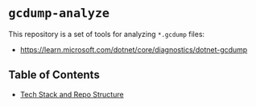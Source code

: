 # `gcdump-analyze`

This repository is a set of tools for analyzing `*.gcdump` files:
* https://learn.microsoft.com/dotnet/core/diagnostics/dotnet-gcdump

## Table of Contents

* [Tech Stack and Repo Structure](instructions/stack-and-structure.md)
